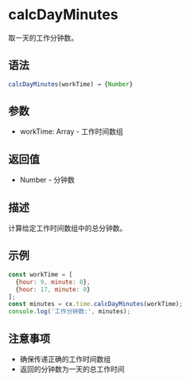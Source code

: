 # calcDayMinutes

取一天的工作分钟数。

## 语法

```javascript
calcDayMinutes(workTime) → {Number}
```

## 参数

- workTime: Array - 工作时间数组

## 返回值

- Number - 分钟数

## 描述

计算给定工作时间数组中的总分钟数。

## 示例

```javascript
const workTime = [
  {hour: 9, minute: 0},
  {hour: 17, minute: 0}
];
const minutes = cx.time.calcDayMinutes(workTime);
console.log('工作分钟数:', minutes);
```

## 注意事项

- 确保传递正确的工作时间数组
- 返回的分钟数为一天的总工作时间 